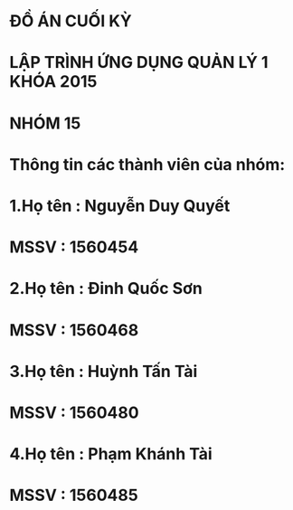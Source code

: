 # ĐỒ ÁN CUỐI KỲ 
# LẬP TRÌNH ỨNG DỤNG QUẢN LÝ 1 KHÓA 2015
# NHÓM 15

# Thông tin các thành viên của nhóm:
# 1.Họ tên : Nguyễn Duy Quyết
# MSSV : 1560454

# 2.Họ tên : Đinh Quốc Sơn
# MSSV : 1560468

# 3.Họ tên : Huỳnh Tấn Tài
# MSSV : 1560480

# 4.Họ tên : Phạm Khánh Tài
# MSSV : 1560485
